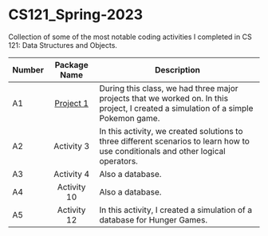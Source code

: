 # CS121_Spring-2023
Collection of some of the most notable coding activities I completed in CS 121: Data Structures and Objects.

| Number | Package Name | Description|
| -------|    :---:     |------------|
|   A1    |[Project 1](https://github.com/DJWtheCoder/CS121_Spring-2023/tree/main/Project1)     | During this class, we had three major projects that we worked on. In this project, I created a simulation of a simple Pokemon game. |
|   A2   |Activity 3    |In this activity, we created solutions to three different scenarios to learn how to use conditionals and other logical operators.|
|   A3    |Activity 4    |Also a database. |
|   A4    |Activity 10   |Also a database. |
|   A5    |Activity 12   | In this activity, I created a simulation of a database for Hunger Games. |
